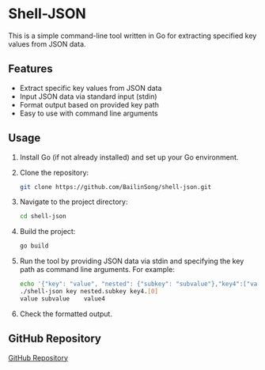 # Shell-JSON

This is a simple command-line tool written in Go for extracting specified key values from JSON data.

## Features

- Extract specific key values from JSON data
- Input JSON data via standard input (stdin)
- Format output based on provided key path
- Easy to use with command line arguments

## Usage

1. Install Go (if not already installed) and set up your Go environment.

2. Clone the repository:

   ```sh
   git clone https://github.com/BailinSong/shell-json.git
   ```

3. Navigate to the project directory:

   ```sh
   cd shell-json
   ```

4. Build the project:

   ```sh
   go build
   ```

5. Run the tool by providing JSON data via stdin and specifying the key path as command line arguments. For example:

   ```sh
   echo '{"key": "value", "nested": {"subkey": "subvalue"},"key4":["value4","value5","value6","value7"]}' | ./shell-json <keyPath[ ...[keyPath]]>
   ./shell-json key nested.subkey key4.[0] 
   value subvalue    value4
   
   ```


6. Check the formatted output.

## GitHub Repository

[GitHub Repository](https://github.com/BailinSong/shell-json)



